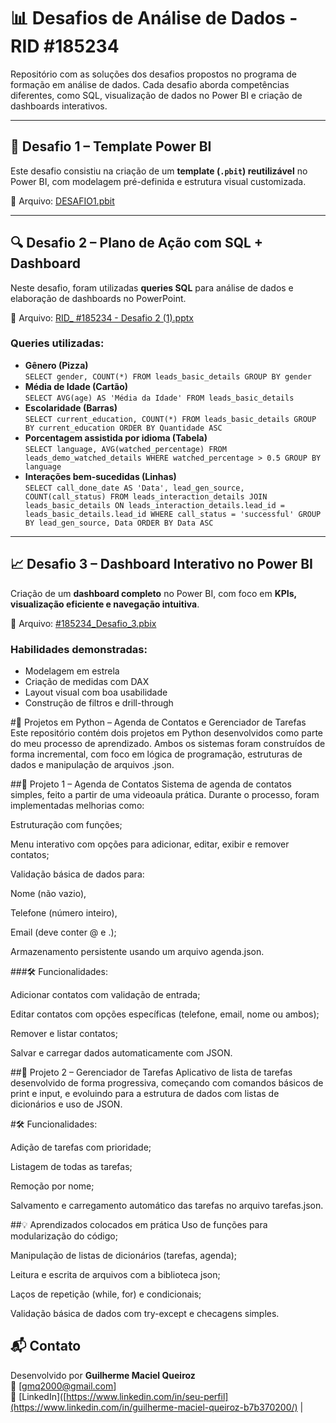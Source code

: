 # 📊 Desafios de Análise de Dados - RID #185234

Repositório com as soluções dos desafios propostos no programa de formação em análise de dados. Cada desafio aborda competências diferentes, como SQL, visualização de dados no Power BI e criação de dashboards interativos.

---

## 🧩 Desafio 1 – Template Power BI

Este desafio consistiu na criação de um **template (`.pbit`) reutilizável** no Power BI, com modelagem pré-definida e estrutura visual customizada.

📂 Arquivo: [DESAFIO1.pbit](./DESAFIO1.pbit)

---

## 🔍 Desafio 2 – Plano de Ação com SQL + Dashboard

Neste desafio, foram utilizadas **queries SQL** para análise de dados e elaboração de dashboards no PowerPoint.

📂 Arquivo: [RID_ #185234 - Desafio 2 (1).pptx](./RID_%20%23185234%20-%20Desafio%202%20%281%29.pptx)

### Queries utilizadas:
- **Gênero (Pizza)**  
  `SELECT gender, COUNT(*) FROM leads_basic_details GROUP BY gender`
- **Média de Idade (Cartão)**  
  `SELECT AVG(age) AS 'Média da Idade' FROM leads_basic_details`
- **Escolaridade (Barras)**  
  `SELECT current_education, COUNT(*) FROM leads_basic_details GROUP BY current_education ORDER BY Quantidade ASC`
- **Porcentagem assistida por idioma (Tabela)**  
  `SELECT language, AVG(watched_percentage) FROM leads_demo_watched_details WHERE watched_percentage > 0.5 GROUP BY language`
- **Interações bem-sucedidas (Linhas)**  
  `SELECT call_done_date AS 'Data', lead_gen_source, COUNT(call_status) FROM leads_interaction_details JOIN leads_basic_details ON leads_interaction_details.lead_id = leads_basic_details.lead_id WHERE call_status = 'successful' GROUP BY lead_gen_source, Data ORDER BY Data ASC`

---

## 📈 Desafio 3 – Dashboard Interativo no Power BI

Criação de um **dashboard completo** no Power BI, com foco em **KPIs, visualização eficiente e navegação intuitiva**.

📂 Arquivo: [#185234_Desafio_3.pbix](./%23185234_Desafio_3.pbix)

### Habilidades demonstradas:
- Modelagem em estrela
- Criação de medidas com DAX
- Layout visual com boa usabilidade
- Construção de filtros e drill-through

#📘 Projetos em Python – Agenda de Contatos e Gerenciador de Tarefas
Este repositório contém dois projetos em Python desenvolvidos como parte do meu processo de aprendizado. Ambos os sistemas foram construídos de forma incremental, com foco em lógica de programação, estruturas de dados e manipulação de arquivos .json.

##📁 Projeto 1 – Agenda de Contatos
Sistema de agenda de contatos simples, feito a partir de uma videoaula prática. Durante o processo, foram implementadas melhorias como:

Estruturação com funções;

Menu interativo com opções para adicionar, editar, exibir e remover contatos;

Validação básica de dados para:

Nome (não vazio),

Telefone (número inteiro),

Email (deve conter @ e .);

Armazenamento persistente usando um arquivo agenda.json.

###🛠 Funcionalidades:

Adicionar contatos com validação de entrada;

Editar contatos com opções específicas (telefone, email, nome ou ambos);

Remover e listar contatos;

Salvar e carregar dados automaticamente com JSON.

##📁 Projeto 2 – Gerenciador de Tarefas
Aplicativo de lista de tarefas desenvolvido de forma progressiva, começando com comandos básicos de print e input, e evoluindo para a estrutura de dados com listas de dicionários e uso de JSON.

#🛠 Funcionalidades:

Adição de tarefas com prioridade;

Listagem de todas as tarefas;

Remoção por nome;

Salvamento e carregamento automático das tarefas no arquivo tarefas.json.

##💡 Aprendizados colocados em prática
Uso de funções para modularização do código;

Manipulação de listas de dicionários (tarefas, agenda);

Leitura e escrita de arquivos com a biblioteca json;

Laços de repetição (while, for) e condicionais;

Validação básica de dados com try-except e checagens simples.

## 📬 Contato

Desenvolvido por **Guilherme Maciel Queiroz**  
📧 [gmq2000@gmail.com]  
🔗 [LinkedIn]([https://www.linkedin.com/in/seu-perfil](https://www.linkedin.com/in/guilherme-maciel-queiroz-b7b370200/) | 




